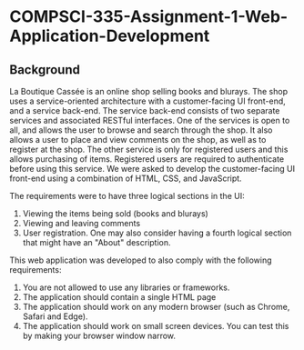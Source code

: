 # COMPSCI-335-Assignment-1-Web-Application-Development

<h2>Background</h2>

<p>La Boutique Cassée is an online shop selling books and blurays. The shop uses a service-oriented architecture with a customer-facing UI front-end, and a service back-end. The service back-end consists of two separate services and associated RESTful interfaces.
One of the services is open to all, and allows the user to browse and search through the shop. It also allows a user to place and view comments on the shop, as well as to register at the shop. The other service is only for registered users and this allows purchasing of items. Registered users are required to authenticate before using this service.
We were asked to develop the customer-facing UI front-end using a combination of HTML, CSS, and JavaScript.</p>
<p>The requirements were to have three logical sections in the UI: 
<ol>
<li>Viewing the items being sold (books and blurays)</li>
<li>Viewing and leaving comments</li>
<li>User registration. One may also consider having a fourth logical section that might have an "About" description.</li>
</ol>
</p>
<p>
This web application was developed to also comply with the following requirements:
<br>
<ol>
<li>You are not allowed to use any libraries or frameworks.</li>
<li>The application should contain a single HTML page</li>
<li>The application should work on any modern browser (such as Chrome, Safari and Edge).</li>
<li>The application should work on small screen devices. You can test this by making your browser window narrow.</li>
</ol>

